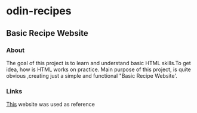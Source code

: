 # odin-recipes

<h2>Basic Recipe Website </h2>
<h3>About</h3>

 The goal of this project is to learn and understand basic HTML skills.To get idea, how is HTML works on practice.
 Main purpose of this project, is quite obvious ,creating just a simple and functional "Basic Recipe Website'.

<h3>Links</h3>
<p><a href="https://www.allrecipes.com/">This</a> website was used as reference</p>
